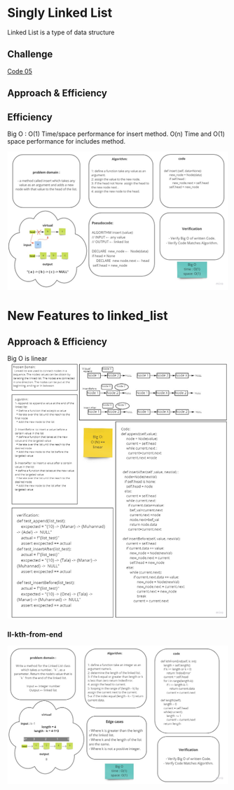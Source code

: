 # Singly Linked List
Linked List is a type of data structure
## Challenge
[Code 05](https://github.com/talahajeer/data-structures-and-algorithms/pull/26)
## Approach & Efficiency

## Efficiency
Big O :
O(1) Time/space performance for insert method.
O(n) Time and O(1) space performance for includes method.

![whiteBorad](../challenges/assets/linked-list.jpg)

# New Features to linked_list
 
## Approach & Efficiency
  Big O is linear
![whiteBorad](../challenges/assets/linked-list2.jpg)

### ll-kth-from-end
![whiteBorad](../challenges/assets/ll-kth-from-end.jpg)